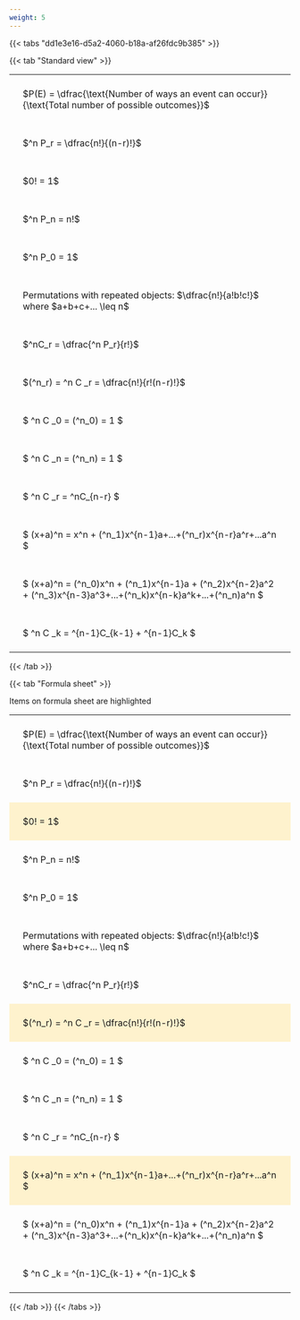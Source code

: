 ```yaml
---
weight: 5
---
```


{{< tabs "dd1e3e16-d5a2-4060-b18a-af26fdc9b385" >}}

{{< tab "Standard view" >}}

<style type="text/css">
#T_9010d th.col_heading {
  text-align: left;
  font-size: 1em;
}
#T_9010d td {
  text-align: left;
  font-size: 1em;
  padding: 1.5em;
}
</style>
<table id="T_9010d">
  <thead>
  </thead>
  <tbody>
    <tr>
      <td id="T_9010d_row0_col0" class="data row0 col0" >$P(E) = \dfrac{\text{Number of ways an event can occur}}{\text{Total number of possible outcomes}}$</td>
    </tr>
    <tr>
      <td id="T_9010d_row1_col0" class="data row1 col0" >$^n P_r = \dfrac{n!}{(n-r)!}$</td>
    </tr>
    <tr>
      <td id="T_9010d_row2_col0" class="data row2 col0" >$0! = 1$</td>
    </tr>
    <tr>
      <td id="T_9010d_row3_col0" class="data row3 col0" >$^n P_n = n!$</td>
    </tr>
    <tr>
      <td id="T_9010d_row4_col0" class="data row4 col0" >$^n P_0 = 1$</td>
    </tr>
    <tr>
      <td id="T_9010d_row5_col0" class="data row5 col0" >Permutations with repeated objects: $\dfrac{n!}{a!b!c!}$ where $a+b+c+... \leq n$</td>
    </tr>
    <tr>
      <td id="T_9010d_row6_col0" class="data row6 col0" >$^nC_r = \dfrac{^n P_r}{r!}$</td>
    </tr>
    <tr>
      <td id="T_9010d_row7_col0" class="data row7 col0" >$(^n_r) = ^n C _r = \dfrac{n!}{r!(n-r)!}$</td>
    </tr>
    <tr>
      <td id="T_9010d_row8_col0" class="data row8 col0" >$ ^n C _0 = (^n_0) = 1 $</td>
    </tr>
    <tr>
      <td id="T_9010d_row9_col0" class="data row9 col0" >$ ^n C _n = (^n_n) = 1 $</td>
    </tr>
    <tr>
      <td id="T_9010d_row10_col0" class="data row10 col0" >$ ^n C _r = ^nC_{n-r} $</td>
    </tr>
    <tr>
      <td id="T_9010d_row11_col0" class="data row11 col0" >$ (x+a)^n = x^n + (^n_1)x^{n-1}a+...+(^n_r)x^{n-r}a^r+...a^n    $</td>
    </tr>
    <tr>
      <td id="T_9010d_row12_col0" class="data row12 col0" >$ (x+a)^n = (^n_0)x^n + (^n_1)x^{n-1}a + (^n_2)x^{n-2}a^2 + (^n_3)x^{n-3}a^3+...+(^n_k)x^{n-k}a^k+...+(^n_n)a^n $</td>
    </tr>
    <tr>
      <td id="T_9010d_row13_col0" class="data row13 col0" >$ ^n C _k = ^{n-1}C_{k-1} + ^{n-1}C_k $</td>
    </tr>
  </tbody>
</table>
{{< /tab >}}

{{< tab "Formula sheet" >}}

Items on formula sheet are highlighted 
<br>
<style type="text/css">
#T_72b7b th.col_heading {
  text-align: left;
  font-size: 1em;
}
#T_72b7b td {
  text-align: left;
  font-size: 1em;
  padding: 1.5em;
}
#T_72b7b_row0_col0, #T_72b7b_row1_col0, #T_72b7b_row3_col0, #T_72b7b_row4_col0, #T_72b7b_row5_col0, #T_72b7b_row6_col0, #T_72b7b_row8_col0, #T_72b7b_row9_col0, #T_72b7b_row10_col0, #T_72b7b_row12_col0, #T_72b7b_row13_col0 {
  background-color: rgba(0,0,0,0);
}
#T_72b7b_row2_col0, #T_72b7b_row7_col0, #T_72b7b_row11_col0 {
  background-color: rgba(255,194,10, 0.2);
}
</style>
<table id="T_72b7b">
  <thead>
  </thead>
  <tbody>
    <tr>
      <td id="T_72b7b_row0_col0" class="data row0 col0" >$P(E) = \dfrac{\text{Number of ways an event can occur}}{\text{Total number of possible outcomes}}$</td>
    </tr>
    <tr>
      <td id="T_72b7b_row1_col0" class="data row1 col0" >$^n P_r = \dfrac{n!}{(n-r)!}$</td>
    </tr>
    <tr>
      <td id="T_72b7b_row2_col0" class="data row2 col0" >$0! = 1$</td>
    </tr>
    <tr>
      <td id="T_72b7b_row3_col0" class="data row3 col0" >$^n P_n = n!$</td>
    </tr>
    <tr>
      <td id="T_72b7b_row4_col0" class="data row4 col0" >$^n P_0 = 1$</td>
    </tr>
    <tr>
      <td id="T_72b7b_row5_col0" class="data row5 col0" >Permutations with repeated objects: $\dfrac{n!}{a!b!c!}$ where $a+b+c+... \leq n$</td>
    </tr>
    <tr>
      <td id="T_72b7b_row6_col0" class="data row6 col0" >$^nC_r = \dfrac{^n P_r}{r!}$</td>
    </tr>
    <tr>
      <td id="T_72b7b_row7_col0" class="data row7 col0" >$(^n_r) = ^n C _r = \dfrac{n!}{r!(n-r)!}$</td>
    </tr>
    <tr>
      <td id="T_72b7b_row8_col0" class="data row8 col0" >$ ^n C _0 = (^n_0) = 1 $</td>
    </tr>
    <tr>
      <td id="T_72b7b_row9_col0" class="data row9 col0" >$ ^n C _n = (^n_n) = 1 $</td>
    </tr>
    <tr>
      <td id="T_72b7b_row10_col0" class="data row10 col0" >$ ^n C _r = ^nC_{n-r} $</td>
    </tr>
    <tr>
      <td id="T_72b7b_row11_col0" class="data row11 col0" >$ (x+a)^n = x^n + (^n_1)x^{n-1}a+...+(^n_r)x^{n-r}a^r+...a^n    $</td>
    </tr>
    <tr>
      <td id="T_72b7b_row12_col0" class="data row12 col0" >$ (x+a)^n = (^n_0)x^n + (^n_1)x^{n-1}a + (^n_2)x^{n-2}a^2 + (^n_3)x^{n-3}a^3+...+(^n_k)x^{n-k}a^k+...+(^n_n)a^n $</td>
    </tr>
    <tr>
      <td id="T_72b7b_row13_col0" class="data row13 col0" >$ ^n C _k = ^{n-1}C_{k-1} + ^{n-1}C_k $</td>
    </tr>
  </tbody>
</table>
{{< /tab >}}
{{< /tabs >}}